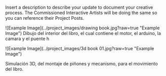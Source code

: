 Insert a description to describe your update to document your creative process. The Commissioned Interactive Artists will be doing the same so you can reference their Project Posts.

![Example Image](../project_images/drawing book.jpg?raw=true "Example Image")
Dibujo del interior del libro, el cual contiene el motor, el arduino, la camara y el puente h


![Example Image](../project_images/3d book 01.jpg?raw=true "Example Image")

Simulación 3D, del montaje de piñones y mecanismo, para el movimiento del libro.
